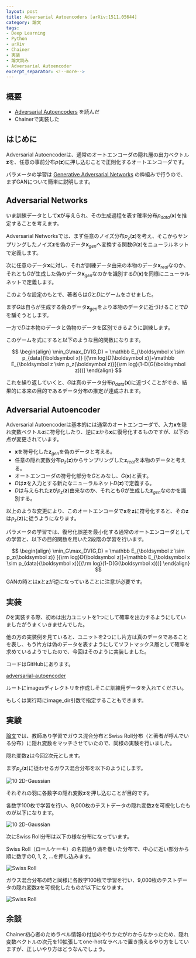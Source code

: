 ```yaml
---
layout: post
title: Adversarial Autoencoders [arXiv:1511.05644]
category: 論文
tags:
- Deep Learning
- Python
- arXiv
- Chainer
- 実装
- 論文読み
- Adversarial Autoencoder
excerpt_separator: <!--more-->
---
```


## 概要

- [Adversarial Autoencoders](http://arxiv.org/abs/1511.05644) を読んだ
- Chainerで実装した

<!--more-->

## はじめに

Adversarial Autoencoderは、通常のオートエンコーダの隠れ層の出力ベクトル$\boldsymbol z$を、任意の事前分布$p(\boldsymbol z)$に押し込むことで正則化するオートエンコーダです。

パラメータの学習は [Generative Adversarial Networks](http://arxiv.org/abs/1406.2661) の枠組みで行うので、まずGANについて簡単に説明します。

## Adversarial Networks

いま訓練データとして$\boldsymbol x$が与えられ、その生成過程を表す確率分布$p_{data}(\boldsymbol x)$を推定することを考えます。

Adversarial Networksでは、まず任意のノイズ分布$p_z(\boldsymbol z)$を考え、そこからサンプリングしたノイズ$\boldsymbol z$を偽のデータ$\boldsymbol x_{gen}$へ変換する関数$G(\boldsymbol z)$をニューラルネットで定義します。

次に任意のデータ$\boldsymbol x$に対し、それが訓練データ由来の本物のデータ$\boldsymbol x_{real}$なのか、それとも$G$が生成した偽のデータ$\boldsymbol x_{gen}$なのかを識別する$D(\boldsymbol x)$を同様にニューラルネットで定義します。

このような設定のもとで、著者らは$G$と$D$にゲームをさせました。

まず$G$は自らが生成する偽のデータ$\boldsymbol x_{gen}$をより本物のデータに近づけることで$D$を騙そうとします。

一方で$D$は本物のデータと偽物のデータを区別できるように訓練します。

このゲームを式にすると以下のような目的関数になります。

$$
	\begin{align}
		\min_G\max_DV(G,D) = \mathbb E_{\boldsymbol x \sim p_{data}(\boldsymbol x)} [{\rm log}D(\boldsymbol x)]+\mathbb E_{\boldsymbol z \sim p_z(\boldsymbol z)}[{\rm log}(1-D(G(\boldsymbol z)))]
	\end{align}
$$

これを繰り返していくと、$G$は真のデータ分布$p_{data}(\boldsymbol x)$に近づくことができ、結果的に本来の目的であるデータ分布の推定が達成されます。

## Adversarial Autoencoder

Adversarial Autoencoderは基本的には通常のオートエンコーダで、入力$\boldsymbol x$を隠れ変数ベクトル$\boldsymbol z$に符号化したり、逆に$\boldsymbol z$から$\boldsymbol x$に復号化するものですが、以下の点が変更されています。

- $\boldsymbol x$を符号化した$\boldsymbol z_{gen}$を偽のデータと考える。
- 任意の隠れ変数分布$p_z(\boldsymbol z)$からサンプリングした$\boldsymbol z_{real}$を本物のデータと考える。
- オートエンコーダの符号化部分を$G$とみなし、$G(\boldsymbol x)$と表す。
- $D$は$\boldsymbol z$を入力とする新たなニューラルネット$D(\boldsymbol z)$で定義する。
- $D$は与えられた$\boldsymbol z$が$p_z(\boldsymbol z)$由来なのか、それとも$G$が生成した$\boldsymbol z_{gen}$なのかを識別する。

以上のような変更により、このオートエンコーダで$\boldsymbol x$を$\boldsymbol z$に符号化すると、その$\boldsymbol z$は$p_z(\boldsymbol z)$に従うようになります。

パラメータの学習では、復号化誤差を最小化する通常のオートエンコーダとしての学習と、以下の目的関数を用いた2段階の学習を行います。

$$
	\begin{align}
		\min_G\max_DV(G,D) = \mathbb E_{\boldsymbol z \sim p_z(\boldsymbol z)} [{\rm log}D(\boldsymbol z)]+\mathbb E_{\boldsymbol x \sim p_{data}(\boldsymbol x)}[{\rm log}(1-D(G(\boldsymbol x)))]
	\end{align}
$$

GANの時とは$\boldsymbol x$と$\boldsymbol z$が逆になっていることに注意が必要です。

## 実装

$D$を実装する際、初めは出力ユニットを1つにして確率を出力するようにしていましたがうまくいきませんでした。

他の方の実装例を見ていると、ユニットを2つにし片方は真のデータであることを表し、もう片方は偽のデータを表すようにしてソフトマックス層として確率を求めているようでしたので、今回はそのように実装しました。

コードはGitHubにあります。

[adversarial-autoencoder](https://github.com/musyoku/adversarial-autoencoder)

ルートにimagesディレクトリを作成しそこに訓練用データを入れてください。

もしくは実行時にimage_dir引数で指定することもできます。

## 実験

[論文](http://arxiv.org/abs/1511.05644)では、教師あり学習でガウス混合分布とSwiss Roll分布（と著者が呼んでいる分布）に隠れ変数をマッチさせていたので、同様の実験を行いました。

隠れ変数$\boldsymbol z$は今回2次元とします。

まず$p_z(\boldsymbol z)$に従わせるガウス混合分布を以下のようにします。

![10 2D-Gaussian](https://github.com/musyoku/adversarial-autoencoder/blob/master/example/10_2d-gaussian_train_labeled_z.png?raw=true)

それぞれの羽に各数字の隠れ変数$\boldsymbol z$を押し込むことが目的です。

各数字100枚で学習を行い、9,000枚のテストデータの隠れ変数$\boldsymbol z$を可視化したものが以下になります。

![10 2D-Gaussian](https://github.com/musyoku/adversarial-autoencoder/blob/master/example/10_2d-gaussian_test_labeled_z.png?raw=true)


次にSwiss Roll分布は以下の様な分布になっています。

Swiss Roll（ロールケーキ）の名前通り渦を巻いた分布で、中心に近い部分から順に数字の0, 1, 2, ...を押し込みます。

![Swiss Roll](https://github.com/musyoku/adversarial-autoencoder/blob/master/example/swiss_roll_train_labeled_z.png?raw=true)

ガウス混合分布の時と同様に各数字100枚で学習を行い、9,000枚のテストデータの隠れ変数$\boldsymbol z$を可視化したものが以下になります。

![Swiss Roll](https://github.com/musyoku/adversarial-autoencoder/blob/master/example/swiss_roll_test_labeled_z.png?raw=true)

## 余談

Chainer初心者のためラベル情報の付加のやりかたがわからなかったため、隠れ変数ベクトルの次元を10拡張してone-hotなラベルで置き換えるやり方をしていますが、正しいやり方はどうなんでしょう。
